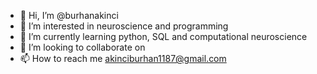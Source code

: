 - 👋 Hi, I’m @burhanakinci
- 👀 I’m interested in neuroscience and programming
- 🌱 I’m currently learning python, SQL and computational neuroscience
- 💞️ I’m looking to collaborate on 
- 📫 How to reach me akinciburhan1187@gmail.com

<!---
burhanakinci/burhanakinci is a ✨ special ✨ repository because its `README.md` (this file) appears on your GitHub profile.
You can click the Preview link to take a look at your changes.
--->
